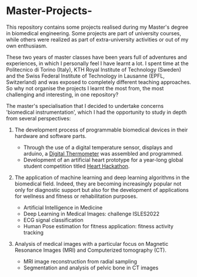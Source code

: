 # Master-Projects-
This repository contains some projects realised during my Master's degree in biomedical engineering. Some projects are part of university courses, while others were realized as part of extra-university activities or out of my own enthusiasm. 

These two years of master classes have been years full of adventures and experiences, in which I personally feel I have learnt a lot. I spent time at the Politecnico di Torino (Italy), KTH Royal Institute of Technology (Sweden) and the Swiss Federal Institute of Technology in Lausanne (EPFL, Switzerland) and was exposed to completely different teaching approaches. So why not organise the projects I learnt the most from, the most challenging and interesting, in one repository? 

The master's specialisation that I decided to undertake concerns 'biomedical instrumentation', which I had the opportunity to study in depth from several perspectives:

1. The development process of programmable biomedical devices in their hardware and software parts. 
   * Through the use of a digital temperature sensor, displays and arduino, a [Digital Thermometer](/cartella/nomefileREADME.md) was assembled and programmed.
   * Development of an artificial heart prototype for a year-long global student competition titled [Heart Hackathon](/cartella/nomefileREADME.md). 

2. The application of machine learning and deep learning algorithms in the biomedical field. Indeed, they are becoming increasingly popular not only for diagnostic support but also for the development of applications for wellness and fitness or rehabilitation purposes.
   * Artificial Intelligence in Medicine 
   * Deep Learning in Medical Images: challenge ISLES2022
   * ECG signal classification
   * Human Pose estimation for fitness application: fitness activity tracking

3. Analysis of medical images with a particular focus on Magnetic Resonance Images (MRI) and Computerized tomography (CT).
   * MRI image reconstruction from radial sampling 
   * Segmentation and analysis of pelvic bone in CT images

 


